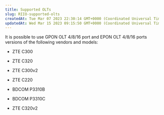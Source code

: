 ```yaml
---
title: Supported OLTs
slug: RIIO-supported-olts
createdAt: Tue Mar 07 2023 22:30:14 GMT+0000 (Coordinated Universal Time)
updatedAt: Wed Mar 15 2023 09:15:50 GMT+0000 (Coordinated Universal Time)
---
```


It is possible to use GPON OLT 4/8/16 port and EPON OLT 4/8/16 ports versions of the following vendors and models:

*   ZTE C300

*   ZTE C320

*   ZTE C300v2

*   ZTE C220

*   BDCOM P3310B

*   BDCOM P3310C

*   ZTE C320v2

